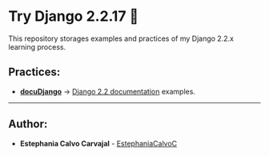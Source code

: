 # Try Django 2.2.17 🤠

This repository storages examples and practices of my Django 2.2.x learning process.

## Practices:

* **[docuDjango](./docuDjango)** -> [Django 2.2 documentation](https://docs.djangoproject.com/en/2.2/) examples.
<!--
* **[library](./library)** - [Developer.pe](http://www.developerpe.com) Django2 Course project.
-->
---
## Author:

* **Estephania Calvo Carvajal** - [EstephaniaCalvoC](https://github.com/EstephaniaCalvoC)